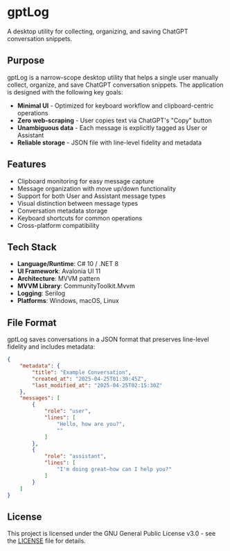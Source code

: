 # gptLog

A desktop utility for collecting, organizing, and saving ChatGPT conversation snippets.

## Purpose

gptLog is a narrow-scope desktop utility that helps a single user manually collect, organize, and save ChatGPT conversation snippets. The application is designed with the following key goals:

- **Minimal UI** - Optimized for keyboard workflow and clipboard-centric operations
- **Zero web-scraping** - User copies text via ChatGPT's "Copy" button
- **Unambiguous data** - Each message is explicitly tagged as User or Assistant
- **Reliable storage** - JSON file with line-level fidelity and metadata

## Features

- Clipboard monitoring for easy message capture
- Message organization with move up/down functionality
- Support for both User and Assistant message types
- Visual distinction between message types
- Conversation metadata storage
- Keyboard shortcuts for common operations
- Cross-platform compatibility

## Tech Stack

- **Language/Runtime**: C# 10 / .NET 8
- **UI Framework**: Avalonia UI 11
- **Architecture**: MVVM pattern
- **MVVM Library**: CommunityToolkit.Mvvm
- **Logging**: Serilog
- **Platforms**: Windows, macOS, Linux

## File Format

gptLog saves conversations in a JSON format that preserves line-level fidelity and includes metadata:

```json
{
    "metadata": {
        "title": "Example Conversation",
        "created_at": "2025-04-25T01:30:45Z",
        "last_modified_at": "2025-04-25T02:15:30Z"
    },
    "messages": [
        {
            "role": "user",
            "lines": [
                "Hello, how are you?",
                ""
            ]
        },
        {
            "role": "assistant",
            "lines": [
                "I'm doing great—how can I help you?"
            ]
        }
    ]
}
```

## License

This project is licensed under the GNU General Public License v3.0 - see the [LICENSE](LICENSE) file for details.
